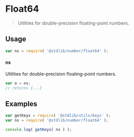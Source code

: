 <!--

@license Apache-2.0

Copyright (c) 2018 The Stdlib Authors.

Licensed under the Apache License, Version 2.0 (the "License");
you may not use this file except in compliance with the License.
You may obtain a copy of the License at

   http://www.apache.org/licenses/LICENSE-2.0

Unless required by applicable law or agreed to in writing, software
distributed under the License is distributed on an "AS IS" BASIS,
WITHOUT WARRANTIES OR CONDITIONS OF ANY KIND, either express or implied.
See the License for the specific language governing permissions and
limitations under the License.

-->

# Float64

> Utilities for double-precision floating-point numbers.

<section class="usage">

## Usage

```javascript
var ns = require( '@stdlib/number/float64' );
```

#### ns

Utilities for double-precision floating-point numbers.

```javascript
var o = ns;
// returns {...}
```

</section>

<!-- /.usage -->

<section class="examples">

## Examples

<!-- TODO: better examples -->

<!-- eslint no-undef: "error" -->

```javascript
var getKeys = require( '@stdlib/utils/keys' );
var ns = require( '@stdlib/number/float64' );

console.log( getKeys( ns ) );
```

</section>

<!-- /.examples -->

<section class="links">

</section>

<!-- /.links -->
